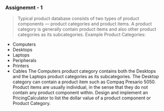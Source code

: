  ### Assignemnt - 1
 > Typical product database consists of two types of product components — product categories and product items. 
A product category is generally  contain product items and also other product categories as its subcategories. Example Product Categories: 
- Computers
- Desktops
- Laptops
- Peripherals 
- Printers
- Cables 
The Computers product category contains both the Desktops and the Laptops product categories as its subcategories. The Desktop category can contain a product item such as Compaq Presario 5050. Product items are usually individual, in the sense that they do not contain any product component within. 
Design and implement an PricingCalculator  to list the dollar value of a product component or Product Category.
